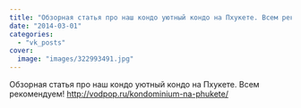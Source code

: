 ```yaml
---
title: "Обзорная статья про наш кондо уютный кондо на Пхукете. Всем рекомендуем! http://vodpop.ru/kondominiu..."
date: "2014-03-01"
categories: 
  - "vk_posts"
cover:
  image: "images/322993491.jpg"
---
```


Обзорная статья про наш кондо уютный кондо на Пхукете. Всем рекомендуем! http://vodpop.ru/kondominium-na-phukete/
